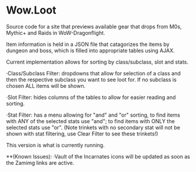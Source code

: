 # Wow.Loot
Source code for a site that previews available gear that drops from M0s, Mythic+ and Raids in WoW-Dragonflight.

Item information is held in a JSON file that catagorizes the items by dungeon and boss, which is filled into appropriate tables using AJAX.

Current implementation allows for sorting by class/subclass, slot and stats.

·Class/Subclass Filter: dropdowns that allow for selection of a class and then the respective subclass you want to see loot for. If no subclass is chosen ALL items will be shown.

·Slot Filter: hides columns of the tables to allow for easier reading and sorting.

·Stat Filter: has a menu allowing for "and" and "or" sorting, to find items with ANY of the selected stats use "and"; to find items with ONLY the selected stats use "or". (Note trinkets with no secondary stat will not be shown with stat filtering, use Clear Filter to see these trinkets!)

This version is what is currently running.

**(Known Issues):
·Vault of the Incarnates icons will be updated as soon as the Zamimg links are active. 
